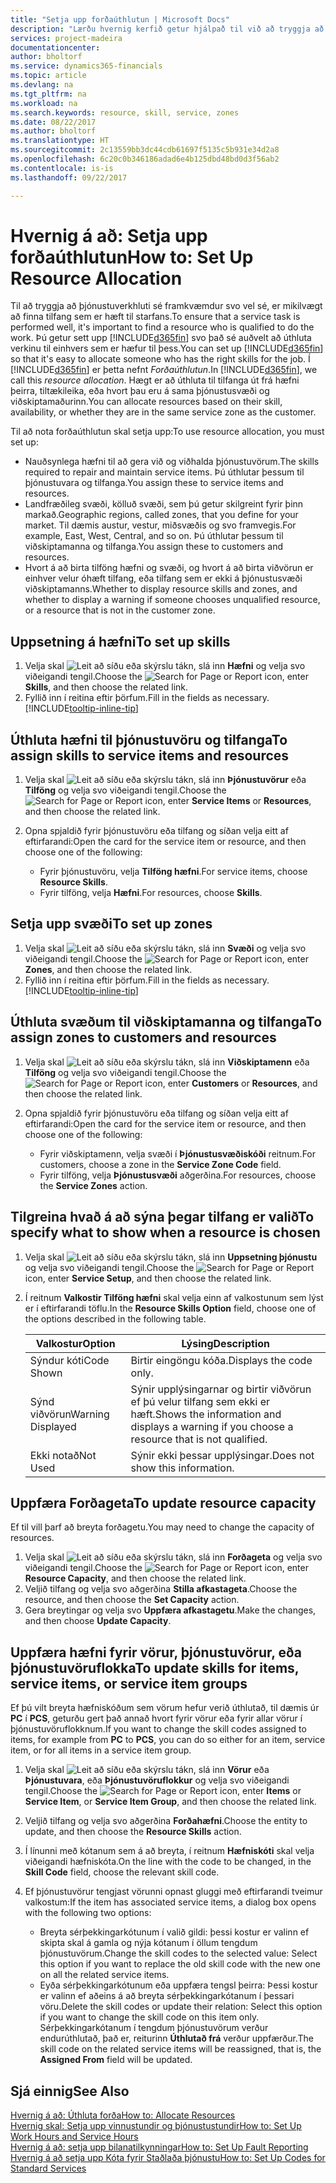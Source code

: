 ```yaml
---
title: "Setja upp forðaúthlutun | Microsoft Docs"
description: "Lærðu hvernig kerfið getur hjálpað til við að tryggja að þú úthlutir þjónustu til einhvers sem hefur nauðsynlega eiginleika til veita hana."
services: project-madeira
documentationcenter: 
author: bholtorf
ms.service: dynamics365-financials
ms.topic: article
ms.devlang: na
ms.tgt_pltfrm: na
ms.workload: na
ms.search.keywords: resource, skill, service, zones
ms.date: 08/22/2017
ms.author: bholtorf
ms.translationtype: HT
ms.sourcegitcommit: 2c13559bb3dc44cdb61697f5135c5b931e34d2a8
ms.openlocfilehash: 6c20c0b346186adad6e4b125dbd48bd0d3f56ab2
ms.contentlocale: is-is
ms.lasthandoff: 09/22/2017

---
```


# <a name="how-to-set-up-resource-allocation"></a><span data-ttu-id="7eee8-103">Hvernig á að: Setja upp forðaúthlutun</span><span class="sxs-lookup"><span data-stu-id="7eee8-103">How to: Set Up Resource Allocation</span></span>
<span data-ttu-id="7eee8-104">Til að tryggja að þjónustuverkhluti sé framkvæmdur svo vel sé, er mikilvægt að finna tilfang sem er hæft til starfans.</span><span class="sxs-lookup"><span data-stu-id="7eee8-104">To ensure that a service task is performed well, it's important to find a resource who is qualified to do the work.</span></span> <span data-ttu-id="7eee8-105">Þú getur sett upp [!INCLUDE[d365fin](includes/d365fin_md.md)] svo það sé auðvelt að úthluta verkinu til einhvers sem er hæfur til þess.</span><span class="sxs-lookup"><span data-stu-id="7eee8-105">You can set up [!INCLUDE[d365fin](includes/d365fin_md.md)] so that it's easy to allocate someone who has the right skills for the job.</span></span> <span data-ttu-id="7eee8-106">Í [!INCLUDE[d365fin](includes/d365fin_md.md)] er þetta nefnt _Forðaúthlutun_.</span><span class="sxs-lookup"><span data-stu-id="7eee8-106">In [!INCLUDE[d365fin](includes/d365fin_md.md)], we call this _resource allocation_.</span></span> <span data-ttu-id="7eee8-107">Hægt er að úthluta til tilfanga út frá hæfni þeirra, tiltækileika, eða hvort þau eru á sama þjónustusvæði og viðskiptamaðurinn.</span><span class="sxs-lookup"><span data-stu-id="7eee8-107">You can allocate resources based on their skill, availability, or whether they are in the same service zone as the customer.</span></span> 

<span data-ttu-id="7eee8-108">Til að  nota forðaúthlutun skal setja upp:</span><span class="sxs-lookup"><span data-stu-id="7eee8-108">To use resource allocation, you must set up:</span></span>  
  
* <span data-ttu-id="7eee8-109">Nauðsynlega hæfni til að gera við og viðhalda þjónustuvörum.</span><span class="sxs-lookup"><span data-stu-id="7eee8-109">The skills required to repair and maintain service items.</span></span> <span data-ttu-id="7eee8-110">Þú úthlutar þessum til þjónustuvara og tilfanga.</span><span class="sxs-lookup"><span data-stu-id="7eee8-110">You assign these to service items and resources.</span></span>  
* <span data-ttu-id="7eee8-111">Landfræðileg svæði, kölluð svæði, sem þú getur skilgreint fyrir þinn markað.</span><span class="sxs-lookup"><span data-stu-id="7eee8-111">Geographic regions, called zones, that you define for your market.</span></span> <span data-ttu-id="7eee8-112">Til dæmis austur, vestur, miðsvæðis og svo framvegis.</span><span class="sxs-lookup"><span data-stu-id="7eee8-112">For example, East, West, Central, and so on.</span></span> <span data-ttu-id="7eee8-113">Þú úthlutar þessum til viðskiptamanna og tilfanga.</span><span class="sxs-lookup"><span data-stu-id="7eee8-113">You assign these to customers and resources.</span></span>  
* <span data-ttu-id="7eee8-114">Hvort á að birta tilföng hæfni og svæði, og hvort á að birta viðvörun er einhver velur óhæft tilfang, eða tilfang sem er ekki á þjónustusvæði viðskiptamanns.</span><span class="sxs-lookup"><span data-stu-id="7eee8-114">Whether to display resource skills and zones, and whether to display a warning if someone chooses unqualified resource, or a resource that is not in the customer zone.</span></span>  

## <a name="to-set-up-skills"></a><span data-ttu-id="7eee8-115">Uppsetning á hæfni</span><span class="sxs-lookup"><span data-stu-id="7eee8-115">To set up skills</span></span>
1. <span data-ttu-id="7eee8-116">Velja skal ![Leit að síðu eða skýrslu](media/ui-search/search_small.png "Leit að síðu eða skýrslu táknið") tákn, slá inn **Hæfni** og velja svo viðeigandi tengil.</span><span class="sxs-lookup"><span data-stu-id="7eee8-116">Choose the ![Search for Page or Report](media/ui-search/search_small.png "Search for Page or Report icon") icon, enter **Skills**, and then choose the related link.</span></span>  
2. <span data-ttu-id="7eee8-117">Fyllið inn í reitina eftir þörfum.</span><span class="sxs-lookup"><span data-stu-id="7eee8-117">Fill in the fields as necessary.</span></span> [!INCLUDE[tooltip-inline-tip](includes/tooltip-inline-tip_md.md)]  

## <a name="to-assign-skills-to-service-items-and-resources"></a><span data-ttu-id="7eee8-118">Úthluta hæfni til þjónustuvöru og tilfanga</span><span class="sxs-lookup"><span data-stu-id="7eee8-118">To assign skills to service items and resources</span></span>
1. <span data-ttu-id="7eee8-119">Velja skal ![Leit að síðu eða skýrslu](media/ui-search/search_small.png "Leit að síðu eða skýrslu táknið") tákn, slá inn **Þjónustuvörur** eða **Tilföng** og velja svo viðeigandi tengil.</span><span class="sxs-lookup"><span data-stu-id="7eee8-119">Choose the ![Search for Page or Report](media/ui-search/search_small.png "Search for Page or Report icon") icon, enter **Service Items** or **Resources**, and then choose the related link.</span></span>  
2. <span data-ttu-id="7eee8-120">Opna spjaldið fyrir þjónustuvöru eða tilfang og síðan velja eitt af eftirfarandi:</span><span class="sxs-lookup"><span data-stu-id="7eee8-120">Open the card for the service item or resource, and then choose one of the following:</span></span>  
  
    * <span data-ttu-id="7eee8-121">Fyrir þjónustuvöru, velja **Tilföng hæfni**.</span><span class="sxs-lookup"><span data-stu-id="7eee8-121">For service items, choose **Resource Skills**.</span></span>  
    * <span data-ttu-id="7eee8-122">Fyrir tilföng, velja **Hæfni**.</span><span class="sxs-lookup"><span data-stu-id="7eee8-122">For resources, choose **Skills**.</span></span>  

## <a name="to-set-up-zones"></a><span data-ttu-id="7eee8-123">Setja upp svæði</span><span class="sxs-lookup"><span data-stu-id="7eee8-123">To set up zones</span></span>
1. <span data-ttu-id="7eee8-124">Velja skal ![Leit að síðu eða skýrslu](media/ui-search/search_small.png "Leit að síðu eða skýrslu táknið") tákn, slá inn **Svæði** og velja svo viðeigandi tengil.</span><span class="sxs-lookup"><span data-stu-id="7eee8-124">Choose the ![Search for Page or Report](media/ui-search/search_small.png "Search for Page or Report icon") icon, enter **Zones**, and then choose the related link.</span></span>  
2. <span data-ttu-id="7eee8-125">Fyllið inn í reitina eftir þörfum.</span><span class="sxs-lookup"><span data-stu-id="7eee8-125">Fill in the fields as necessary.</span></span> [!INCLUDE[tooltip-inline-tip](includes/tooltip-inline-tip_md.md)]  

## <a name="to-assign-zones-to-customers-and-resources"></a><span data-ttu-id="7eee8-126">Úthluta svæðum til viðskiptamanna og tilfanga</span><span class="sxs-lookup"><span data-stu-id="7eee8-126">To assign zones to customers and resources</span></span> 
1. <span data-ttu-id="7eee8-127">Velja skal ![Leit að síðu eða skýrslu](media/ui-search/search_small.png "Leit að síðu eða skýrslu táknið") tákn, slá inn **Viðskiptamenn** eða **Tilföng** og velja svo viðeigandi tengil.</span><span class="sxs-lookup"><span data-stu-id="7eee8-127">Choose the ![Search for Page or Report](media/ui-search/search_small.png "Search for Page or Report icon") icon, enter **Customers** or **Resources**, and then choose the related link.</span></span>  
2. <span data-ttu-id="7eee8-128">Opna spjaldið fyrir þjónustuvöru eða tilfang og síðan velja eitt af eftirfarandi:</span><span class="sxs-lookup"><span data-stu-id="7eee8-128">Open the card for the service item or resource, and then choose one of the following:</span></span>  
  
    * <span data-ttu-id="7eee8-129">Fyrir viðskiptamenn, velja svæði í **Þjónustusvæðiskóði** reitnum.</span><span class="sxs-lookup"><span data-stu-id="7eee8-129">For customers, choose a zone in the **Service Zone Code** field.</span></span>  
    * <span data-ttu-id="7eee8-130">Fyrir tilföng, velja **Þjónustusvæði** aðgerðina.</span><span class="sxs-lookup"><span data-stu-id="7eee8-130">For resources, choose the **Service Zones** action.</span></span>  

## <a name="to-specify-what-to-show-when-a-resource-is-chosen"></a><span data-ttu-id="7eee8-131">Tilgreina hvað á að sýna þegar tilfang er valið</span><span class="sxs-lookup"><span data-stu-id="7eee8-131">To specify what to show when a resource is chosen</span></span>
1. <span data-ttu-id="7eee8-132">Velja skal ![Leit að síðu eða skýrslu](media/ui-search/search_small.png "Leit að síðu eða skýrslu táknið") tákn, slá inn **Uppsetning þjónustu** og velja svo viðeigandi tengil.</span><span class="sxs-lookup"><span data-stu-id="7eee8-132">Choose the ![Search for Page or Report](media/ui-search/search_small.png "Search for Page or Report icon") icon, enter **Service Setup**, and then choose the related link.</span></span> 
2. <span data-ttu-id="7eee8-133">Í reitnum **Valkostir Tilföng hæfni** skal velja einn af valkostunum sem lýst er í eftirfarandi töflu.</span><span class="sxs-lookup"><span data-stu-id="7eee8-133">In the **Resource Skills Option** field, choose one of the options described in the following table.</span></span>  
  
    |<span data-ttu-id="7eee8-134">**Valkostur**</span><span class="sxs-lookup"><span data-stu-id="7eee8-134">**Option**</span></span>|<span data-ttu-id="7eee8-135">**Lýsing**</span><span class="sxs-lookup"><span data-stu-id="7eee8-135">**Description**</span></span>|  
    |------------|-------------|  
    |<span data-ttu-id="7eee8-136">Sýndur kóti</span><span class="sxs-lookup"><span data-stu-id="7eee8-136">Code Shown</span></span> | <span data-ttu-id="7eee8-137">Birtir eingöngu kóða.</span><span class="sxs-lookup"><span data-stu-id="7eee8-137">Displays the code only.</span></span>|  
    |<span data-ttu-id="7eee8-138">Sýnd viðvörun</span><span class="sxs-lookup"><span data-stu-id="7eee8-138">Warning Displayed</span></span> | <span data-ttu-id="7eee8-139">Sýnir upplýsingarnar og birtir viðvörun ef þú velur tilfang sem ekki er hæft.</span><span class="sxs-lookup"><span data-stu-id="7eee8-139">Shows the information and displays a warning if you choose a resource that is not qualified.</span></span>|  
    |<span data-ttu-id="7eee8-140">Ekki notað</span><span class="sxs-lookup"><span data-stu-id="7eee8-140">Not Used</span></span> | <span data-ttu-id="7eee8-141">Sýnir ekki þessar upplýsingar.</span><span class="sxs-lookup"><span data-stu-id="7eee8-141">Does not show this information.</span></span>|  

## <a name="to-update-resource-capacity"></a><span data-ttu-id="7eee8-142">Uppfæra Forðageta</span><span class="sxs-lookup"><span data-stu-id="7eee8-142">To update resource capacity</span></span>  
<span data-ttu-id="7eee8-143">Ef til vill þarf að breyta forðagetu.</span><span class="sxs-lookup"><span data-stu-id="7eee8-143">You may need to change the capacity of resources.</span></span>  
  
1. <span data-ttu-id="7eee8-144">Velja skal ![Leit að síðu eða skýrslu](media/ui-search/search_small.png "Leit að síðu eða skýrslu táknið") tákn, slá inn **Forðageta** og velja svo viðeigandi tengil.</span><span class="sxs-lookup"><span data-stu-id="7eee8-144">Choose the ![Search for Page or Report](media/ui-search/search_small.png "Search for Page or Report icon") icon, enter **Resource Capacity**, and then choose the related link.</span></span>  
2. <span data-ttu-id="7eee8-145">Veljið tilfang og velja svo aðgerðina **Stilla afkastageta**.</span><span class="sxs-lookup"><span data-stu-id="7eee8-145">Choose the resource, and then choose the **Set Capacity** action.</span></span>  
3. <span data-ttu-id="7eee8-146">Gera breytingar og velja svo **Uppfæra afkastagetu**.</span><span class="sxs-lookup"><span data-stu-id="7eee8-146">Make the changes, and then choose **Update Capacity**.</span></span>  

## <a name="to-update-skills-for-items-service-items-or-service-item-groups"></a><span data-ttu-id="7eee8-147">Uppfæra hæfni fyrir vörur, þjónustuvörur, eða þjónustuvöruflokka</span><span class="sxs-lookup"><span data-stu-id="7eee8-147">To update skills for items, service items, or service item groups</span></span>
<span data-ttu-id="7eee8-148">Ef þú vilt breyta hæfniskóðum sem vörum hefur verið úthlutað, til dæmis úr **PC** í **PCS**, geturðu gert það annað hvort fyrir vörur eða fyrir allar vörur í þjónustuvöruflokknum.</span><span class="sxs-lookup"><span data-stu-id="7eee8-148">If you want to change the skill codes assigned to items, for example from **PC** to **PCS**, you can do so either for an item, service item, or for all items in a service item group.</span></span>  
  
1. <span data-ttu-id="7eee8-149">Velja skal ![Leit að síðu eða skýrslu](media/ui-search/search_small.png "Leit að síðu eða skýrslu táknið") tákn, slá inn **Vörur** eða **Þjónustuvara**, eða **Þjónustuvöruflokkur** og velja svo viðeigandi tengil.</span><span class="sxs-lookup"><span data-stu-id="7eee8-149">Choose the ![Search for Page or Report](media/ui-search/search_small.png "Search for Page or Report icon") icon, enter **Items** or **Service Item**, or **Service Item Group**, and then choose the related link.</span></span>  
2. <span data-ttu-id="7eee8-150">Veljið tilfang og velja svo aðgerðina **Forðahæfni**.</span><span class="sxs-lookup"><span data-stu-id="7eee8-150">Choose the entity to update, and then choose the **Resource Skills** action.</span></span>  
3. <span data-ttu-id="7eee8-151">Í línunni með kótanum sem á að breyta, í reitnum **Hæfniskóti** skal velja viðeigandi hæfniskóta.</span><span class="sxs-lookup"><span data-stu-id="7eee8-151">On the line with the code to be changed, in the **Skill Code** field, choose the relevant skill code.</span></span>  
4.  <span data-ttu-id="7eee8-152">Ef þjónustuvörur tengjast vörunni opnast gluggi með eftirfarandi tveimur valkostum:</span><span class="sxs-lookup"><span data-stu-id="7eee8-152">If the item has associated service items, a dialog box opens with the following two options:</span></span>  
  
    * <span data-ttu-id="7eee8-153">Breyta sérþekkingarkótunum í valið gildi: þessi kostur er valinn ef skipta skal á gamla og nýja kótanum í öllum tengdum þjónustuvörum.</span><span class="sxs-lookup"><span data-stu-id="7eee8-153">Change the skill codes to the selected value: Select this option if you want to replace the old skill code with the new one on all the related service items.</span></span>  
    * <span data-ttu-id="7eee8-154">Eyða sérþekkingarkótunum eða uppfæra tengsl þeirra: Þessi kostur er valinn ef aðeins á að breyta sérþekkingarkótanum í þessari vöru.</span><span class="sxs-lookup"><span data-stu-id="7eee8-154">Delete the skill codes or update their relation: Select this option if you want to change the skill code on this item only.</span></span> <span data-ttu-id="7eee8-155">Sérþekkingarkótanum í tengdum þjónustuvörum verður endurúthlutað, það er, reiturinn **Úthlutað frá** verður uppfærður.</span><span class="sxs-lookup"><span data-stu-id="7eee8-155">The skill code on the related service items will be reassigned, that is, the **Assigned From** field will be updated.</span></span>  
  
## <a name="see-also"></a><span data-ttu-id="7eee8-156">Sjá einnig</span><span class="sxs-lookup"><span data-stu-id="7eee8-156">See Also</span></span>
[<span data-ttu-id="7eee8-157">Hvernig á að: Úthluta forða</span><span class="sxs-lookup"><span data-stu-id="7eee8-157">How to: Allocate Resources</span></span>](service-how-to-allocate-resources.md)  
[<span data-ttu-id="7eee8-158">Hvernig skal: Setja upp vinnustundir og þjónustustundir</span><span class="sxs-lookup"><span data-stu-id="7eee8-158">How to: Set Up Work Hours and Service Hours</span></span>](service-how-setup-work-service-hours.md)  
[<span data-ttu-id="7eee8-159">Hvernig á að: setja upp bilanatilkynningar</span><span class="sxs-lookup"><span data-stu-id="7eee8-159">How to: Set Up Fault Reporting</span></span>](service-how-setup-fault-reporting.md)  
[<span data-ttu-id="7eee8-160">Hvernig á að setja upp Kóta fyrir Staðlaða þjónustu</span><span class="sxs-lookup"><span data-stu-id="7eee8-160">How to: Set Up Codes for Standard Services</span></span>](service-how-setup-service-coding.md)  
 


